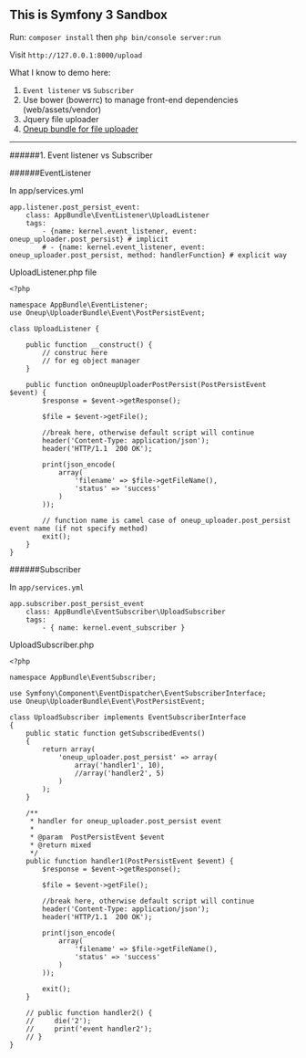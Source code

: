 This is Symfony 3 Sandbox
--------------
Run:
`composer install`
then
`php bin/console server:run`

Visit `http://127.0.0.1:8000/upload`


What I know to demo here:

1. `Event listener` vs `Subscriber`
2. Use bower (bowerrc) to manage front-end dependencies (web/assets/vendor)
3. Jquery file uploader
4. [Oneup bundle for file uploader](https://github.com/1up-lab/OneupUploaderBundle/blob/master/Resources/doc/index.md)

---
######1. Event listener vs Subscriber

######EventListener

In app/services.yml
```
app.listener.post_persist_event:
    class: AppBundle\EventListener\UploadListener
    tags:
        - {name: kernel.event_listener, event: oneup_uploader.post_persist} # implicit
        # - {name: kernel.event_listener, event: oneup_uploader.post_persist, method: handlerFunction} # explicit way
```
UploadListener.php file
```
<?php

namespace AppBundle\EventListener;
use Oneup\UploaderBundle\Event\PostPersistEvent;

class UploadListener {

    public function __construct() {
        // construc here
        // for eg object manager
    }

    public function onOneupUploaderPostPersist(PostPersistEvent $event) {
        $response = $event->getResponse();

        $file = $event->getFile();

        //break here, otherwise default script will continue
        header('Content-Type: application/json');
        header('HTTP/1.1  200 OK');

        print(json_encode(
            array(
                'filename' => $file->getFileName(),
                'status' => 'success'
            )
        ));

        // function name is camel case of oneup_uploader.post_persist event name (if not specify method)
        exit();
    }
}

```


######Subscriber

In `app/services.yml`
```
app.subscriber.post_persist_event
    class: AppBundle\EventSubscriber\UploadSubscriber
    tags:
        - { name: kernel.event_subscriber }
```

UploadSubscriber.php

```
<?php

namespace AppBundle\EventSubscriber;

use Symfony\Component\EventDispatcher\EventSubscriberInterface;
use Oneup\UploaderBundle\Event\PostPersistEvent;

class UploadSubscriber implements EventSubscriberInterface
{
    public static function getSubscribedEvents()
    {
        return array(
            'oneup_uploader.post_persist' => array(
                array('handler1', 10),
                //array('handler2', 5)
            )
        );
    }

    /**
     * handler for oneup_uploader.post_persist event
     *
     * @param  PostPersistEvent $event
     * @return mixed
     */
    public function handler1(PostPersistEvent $event) {
        $response = $event->getResponse();

        $file = $event->getFile();

        //break here, otherwise default script will continue
        header('Content-Type: application/json');
        header('HTTP/1.1  200 OK');

        print(json_encode(
            array(
                'filename' => $file->getFileName(),
                'status' => 'success'
            )
        ));

        exit();
    }

    // public function handler2() {
    //     die('2');
    //     print('event handler2');
    // }
}

```
